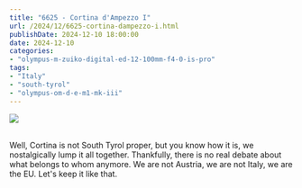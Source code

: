 ```yaml
---
title: "6625 - Cortina d'Ampezzo I"
url: /2024/12/6625-cortina-dampezzo-i.html
publishDate: 2024-12-10 18:00:00
date: 2024-12-10
categories:
- "olympus-m-zuiko-digital-ed-12-100mm-f4-0-is-pro"
tags:
- "Italy"
- "south-tyrol"
- "olympus-om-d-e-m1-mk-iii"
---
```

<div class="container">
<div class="center"><a target="_blank" href="https://d25zfm9zpd7gm5.cloudfront.net/1200x1200/2020/20200908_125518_lr.jpg"><img class="webfeedsFeaturedVisual" src="https://d25zfm9zpd7gm5.cloudfront.net/0600x0600/2020/20200908_125518_lr.jpg" /></a></div>
</div>
<br />

Well, Cortina is not South Tyrol proper, but you know how it
is, we nostalgically lump it all together. Thankfully, there
is no real debate about what belongs to whom anymore. We are
not Austria, we are not Italy, we are the EU. Let's keep it
like that.

